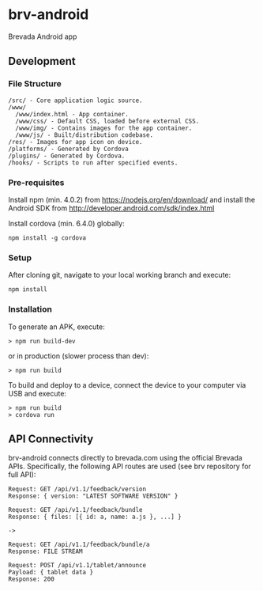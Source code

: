 # brv-android
Brevada Android app

## Development

### File Structure
```
/src/ - Core application logic source.
/www/
  /www/index.html - App container.
  /www/css/ - Default CSS, loaded before external CSS.
  /www/img/ - Contains images for the app container.
  /www/js/ - Built/distribution codebase.
/res/ - Images for app icon on device.
/platforms/ - Generated by Cordova
/plugins/ - Generated by Cordova.
/hooks/ - Scripts to run after specified events.
```

### Pre-requisites
Install npm (min. 4.0.2) from https://nodejs.org/en/download/ and install the Android SDK from http://developer.android.com/sdk/index.html

Install cordova (min. 6.4.0) globally:
```
npm install -g cordova
```

### Setup
After cloning git, navigate to your local working branch and execute:
```
npm install
```

### Installation
To generate an APK, execute:
```
> npm run build-dev
```

or in production (slower process than dev):
```
> npm run build
```

To build and deploy to a device, connect the device to your computer via USB and execute:
```
> npm run build
> cordova run
```

## API Connectivity

brv-android connects directly to brevada.com using the official Brevada APIs. Specifically, the following API routes are used (see brv repository for full API):

```
Request: GET /api/v1.1/feedback/version
Response: { version: "LATEST SOFTWARE VERSION" }
```

```
Request: GET /api/v1.1/feedback/bundle
Response: { files: [{ id: a, name: a.js }, ...] }

->

Request: GET /api/v1.1/feedback/bundle/a
Response: FILE STREAM
```

```
Request: POST /api/v1.1/tablet/announce
Payload: { tablet data }
Response: 200
```
